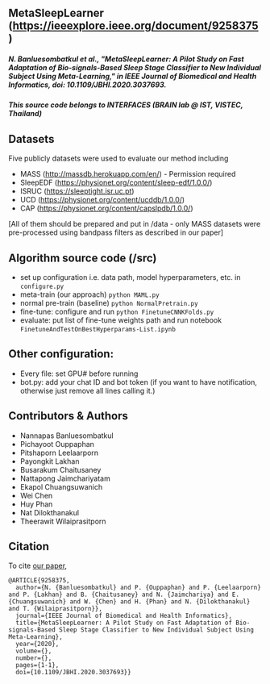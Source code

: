 ## MetaSleepLearner (https://ieeexplore.ieee.org/document/9258375)
##### N. Banluesombatkul et al., "MetaSleepLearner: A Pilot Study on Fast Adaptation of Bio-signals-Based Sleep Stage Classifier to New Individual Subject Using Meta-Learning," in IEEE Journal of Biomedical and Health Informatics, doi: 10.1109/JBHI.2020.3037693.
##### This source code belongs to INTERFACES (BRAIN lab @ IST, VISTEC, Thailand)

## Datasets
Five publicly datasets were used to evaluate our method including
* MASS (http://massdb.herokuapp.com/en/) - Permission required
* SleepEDF (https://physionet.org/content/sleep-edf/1.0.0/)
* ISRUC (https://sleeptight.isr.uc.pt)
* UCD (https://physionet.org/content/ucddb/1.0.0/)
* CAP (https://physionet.org/content/capslpdb/1.0.0/)

[All of them should be prepared and put in /data - only MASS datasets were pre-processed using bandpass filters as described in our paper]

## Algorithm source code (/src)
* set up configuration i.e. data path, model hyperparameters, etc. in ```configure.py```
* meta-train (our approach) ```python MAML.py```
* normal pre-train (baseline) ```python NormalPretrain.py```
* fine-tune: configure and run ```python FinetuneCNNKFolds.py```
* evaluate: put list of fine-tune weights path and run notebook ```FinetuneAndTestOnBestHyperparams-List.ipynb```

## Other configuration: 
* Every file: set GPU# before running
* bot.py: add your chat ID and bot token (if you want to have notification, otherwise just remove all lines calling it.)

## Contributors & Authors
* Nannapas Banluesombatkul
* Pichayoot Ouppaphan
* Pitshaporn Leelaarporn
* Payongkit Lakhan
* Busarakum Chaitusaney
* Nattapong Jaimchariyatam
* Ekapol Chuangsuwanich
* Wei Chen
* Huy Phan
* Nat Dilokthanakul
* Theerawit Wilaiprasitporn

## Citation
To cite [our paper](https://doi.org/10.1109/JBHI.2020.3037693),

```
@ARTICLE{9258375,
  author={N. {Banluesombatkul} and P. {Ouppaphan} and P. {Leelaarporn} and P. {Lakhan} and B. {Chaitusaney} and N. {Jaimchariya} and E. {Chuangsuwanich} and W. {Chen} and H. {Phan} and N. {Dilokthanakul} and T. {Wilaiprasitporn}},
  journal={IEEE Journal of Biomedical and Health Informatics}, 
  title={MetaSleepLearner: A Pilot Study on Fast Adaptation of Bio-signals-Based Sleep Stage Classifier to New Individual Subject Using Meta-Learning}, 
  year={2020},
  volume={},
  number={},
  pages={1-1},
  doi={10.1109/JBHI.2020.3037693}}
```
